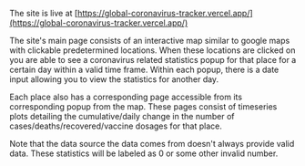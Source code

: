The site is live at [https://global-coronavirus-tracker.vercel.app/](https://global-coronavirus-tracker.vercel.app/)

The site's main page consists of an interactive map similar to google maps
with clickable predetermined locations. When these locations are clicked on
you are able to see a coronavirus related statistics popup for that
place for a certain day within a valid time frame. Within each popup, there
is a date input allowing you to view the statistics for another day.

Each place also has a corresponding page accessible from its corresponding
popup from the map. These pages consist of timeseries plots detailing the
cumulative/daily change in the number of cases/deaths/recovered/vaccine dosages
for that place.

Note that the data source the data comes from doesn't always provide valid
data. These statistics will be labeled as 0 or some other invalid number.
